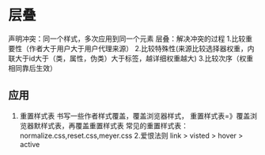 # 层叠
声明冲突：同一个样式，多次应用到同一个元素
层叠：解决冲突的过程
1.比较重要性（作者大于用户大于用户代理来源）
2.比较特殊性(来源比较选择器权重，内联大于id大于（类，属性，伪类）大于标签，越详细权重越大)
3.比较次序（权重相同靠后生效）

## 应用
1. 重置样式表
书写一些作者样式覆盖，覆盖浏览器样式，
重置样式表=》覆盖浏览器默样式表，再覆盖重置样式表
常见的重置样式表：normalize.css,reset.css,meyer.css
2.爱恨法则
link > visted > hover > active